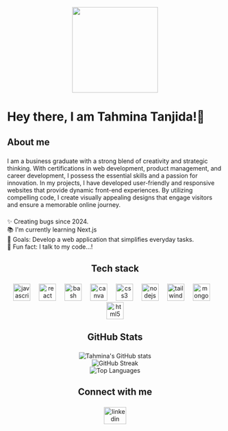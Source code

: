 <div align="center">
  <img height="200" src="https://i.ibb.co.com/MK8ncSg/Navy-Blue-Geometric-Technology-Linked-In-Banner-3.png"  />
</div>

###

<h1 align="left">Hey  there, I am Tahmina Tanjida!👋</h1>

###

<h2 align="left">About me</h2>

###

<p align="left">I am a business graduate with a strong blend of creativity and strategic thinking. With certifications in web development, product management, and career development, I possess the essential skills and a passion for innovation. In my projects, I have developed user-friendly and responsive websites that provide dynamic front-end experiences. By utilizing compelling code, I create visually appealing designs that engage visitors and ensure a memorable online journey.</p>

###

<p align="left">✨ Creating bugs since 2024.<br>📚 I'm currently learning Next.js<br>🎯 Goals: Develop a web application that simplifies everyday tasks.<br>🎲 Fun fact:  I talk to my code…!</p>

###

<h2 align="center">Tech stack</h2>

###

<div align="center">
  <img src="https://cdn.jsdelivr.net/gh/devicons/devicon/icons/javascript/javascript-original.svg" height="40" alt="javascript logo"  />
  <img width="12" />
  <img src="https://cdn.jsdelivr.net/gh/devicons/devicon/icons/react/react-original.svg" height="40" alt="react logo"  />
  <img width="12" />
  <img src="https://cdn.jsdelivr.net/gh/devicons/devicon/icons/bash/bash-original.svg" height="40" alt="bash logo"  />
  <img width="12" />
  <img src="https://cdn.jsdelivr.net/gh/devicons/devicon/icons/canva/canva-original.svg" height="40" alt="canva logo"  />
  <img width="12" />
  <img src="https://cdn.jsdelivr.net/gh/devicons/devicon/icons/css3/css3-original.svg" height="40" alt="css3 logo"  />
  <img width="12" />
  <img src="https://cdn.jsdelivr.net/gh/devicons/devicon/icons/nodejs/nodejs-original.svg" height="40" alt="nodejs logo"  />
  <img width="12" />
  <img src="https://cdn.jsdelivr.net/gh/devicons/devicon/icons/tailwindcss/tailwindcss-original-wordmark.svg" height="40" alt="tailwindcss logo"  />
  <img width="12" />
  <img src="https://cdn.jsdelivr.net/gh/devicons/devicon/icons/mongodb/mongodb-original.svg" height="40" alt="mongodb logo"  />
  <img width="12" />
  <img src="https://cdn.jsdelivr.net/gh/devicons/devicon/icons/html5/html5-original.svg" height="40" alt="html5 logo"  />
</div>

###

<h2 align="center">GitHub Stats</h2>

###

<div align="center">
  <img src="https://github-readme-stats.vercel.app/api?username=tahminatanjidamiti&show_icons=true&theme=radical" alt="Tahmina's GitHub stats" />
  <br/>
  <img src="https://github-readme-streak-stats.herokuapp.com/?user=tahminatanjidamiti&theme=radical" alt="GitHub Streak" />
  <br/>
  <img src="https://github-readme-stats.vercel.app/api/top-langs/?username=tahminatanjidamiti&layout=compact&theme=radical" alt="Top Languages" />
</div>

###

<h2 align="center">Connect with me</h2>

###

<div align="center">
  <a href="https://www.linkedin.com/in/tahminatanjida/" target="_blank">
    <img src="https://raw.githubusercontent.com/maurodesouza/profile-readme-generator/master/src/assets/icons/social/linkedin/default.svg" width="52" height="40" alt="linkedin logo"  />
  </a>
</div>

###
